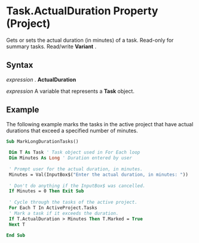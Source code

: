 
# Task.ActualDuration Property (Project)

Gets or sets the actual duration (in minutes) of a task. Read-only for summary tasks. Read/write  **Variant** .


## Syntax

 _expression_ . **ActualDuration**

 _expression_ A variable that represents a **Task** object.


## Example

The following example marks the tasks in the active project that have actual durations that exceed a specified number of minutes.


```vb
Sub MarkLongDurationTasks() 
 
 Dim T As Task ' Task object used in For Each loop 
 Dim Minutes As Long ' Duration entered by user 
 
 ' Prompt user for the actual duration, in minutes. 
 Minutes = Val(InputBox$("Enter the actual duration, in minutes: ")) 
 
 ' Don't do anything if the InputBox$ was cancelled. 
 If Minutes = 0 Then Exit Sub 
 
 ' Cycle through the tasks of the active project. 
 For Each T In ActiveProject.Tasks 
 ' Mark a task if it exceeds the duration. 
 If T.ActualDuration > Minutes Then T.Marked = True 
 Next T 
 
End Sub
```

